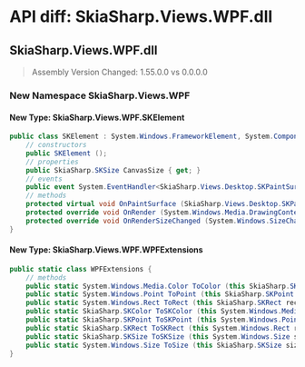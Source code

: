 # API diff: SkiaSharp.Views.WPF.dll

## SkiaSharp.Views.WPF.dll

> Assembly Version Changed: 1.55.0.0 vs 0.0.0.0

### New Namespace SkiaSharp.Views.WPF

#### New Type: SkiaSharp.Views.WPF.SKElement

```csharp
public class SKElement : System.Windows.FrameworkElement, System.ComponentModel.ISupportInitialize, System.Windows.IFrameworkInputElement, System.Windows.IInputElement, System.Windows.Markup.IQueryAmbient, System.Windows.Media.Animation.IAnimatable {
	// constructors
	public SKElement ();
	// properties
	public SkiaSharp.SKSize CanvasSize { get; }
	// events
	public event System.EventHandler<SkiaSharp.Views.Desktop.SKPaintSurfaceEventArgs> PaintSurface;
	// methods
	protected virtual void OnPaintSurface (SkiaSharp.Views.Desktop.SKPaintSurfaceEventArgs e);
	protected override void OnRender (System.Windows.Media.DrawingContext drawingContext);
	protected override void OnRenderSizeChanged (System.Windows.SizeChangedInfo sizeInfo);
}
```

#### New Type: SkiaSharp.Views.WPF.WPFExtensions

```csharp
public static class WPFExtensions {
	// methods
	public static System.Windows.Media.Color ToColor (this SkiaSharp.SKColor color);
	public static System.Windows.Point ToPoint (this SkiaSharp.SKPoint point);
	public static System.Windows.Rect ToRect (this SkiaSharp.SKRect rect);
	public static SkiaSharp.SKColor ToSKColor (this System.Windows.Media.Color color);
	public static SkiaSharp.SKPoint ToSKPoint (this System.Windows.Point point);
	public static SkiaSharp.SKRect ToSKRect (this System.Windows.Rect rect);
	public static SkiaSharp.SKSize ToSKSize (this System.Windows.Size size);
	public static System.Windows.Size ToSize (this SkiaSharp.SKSize size);
}
```

